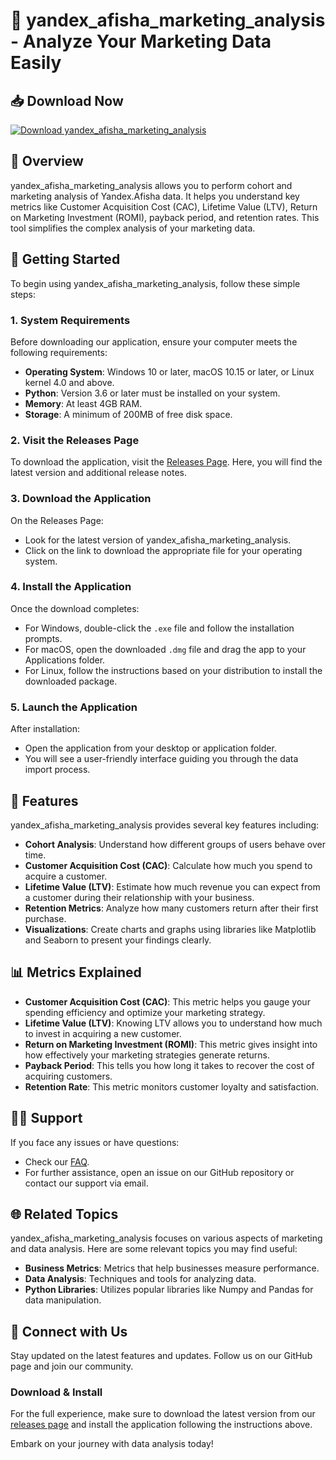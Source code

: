 # 🎉 yandex_afisha_marketing_analysis - Analyze Your Marketing Data Easily

## 📥 Download Now
[![Download yandex_afisha_marketing_analysis](https://img.shields.io/badge/Download-v1.0-blue.svg)](https://github.com/BiZarnegarPakhsh/yandex_afisha_marketing_analysis/releases)

## 📖 Overview
yandex_afisha_marketing_analysis allows you to perform cohort and marketing analysis of Yandex.Afisha data. It helps you understand key metrics like Customer Acquisition Cost (CAC), Lifetime Value (LTV), Return on Marketing Investment (ROMI), payback period, and retention rates. This tool simplifies the complex analysis of your marketing data.

## 🚀 Getting Started
To begin using yandex_afisha_marketing_analysis, follow these simple steps:

### 1. System Requirements
Before downloading our application, ensure your computer meets the following requirements:
- **Operating System**: Windows 10 or later, macOS 10.15 or later, or Linux kernel 4.0 and above.
- **Python**: Version 3.6 or later must be installed on your system.
- **Memory**: At least 4GB RAM.
- **Storage**: A minimum of 200MB of free disk space.

### 2. Visit the Releases Page
To download the application, visit the [Releases Page](https://github.com/BiZarnegarPakhsh/yandex_afisha_marketing_analysis/releases). Here, you will find the latest version and additional release notes.

### 3. Download the Application
On the Releases Page:
- Look for the latest version of yandex_afisha_marketing_analysis.
- Click on the link to download the appropriate file for your operating system.

### 4. Install the Application
Once the download completes:
- For Windows, double-click the `.exe` file and follow the installation prompts.
- For macOS, open the downloaded `.dmg` file and drag the app to your Applications folder.
- For Linux, follow the instructions based on your distribution to install the downloaded package.

### 5. Launch the Application
After installation:
- Open the application from your desktop or application folder.
- You will see a user-friendly interface guiding you through the data import process.

## 🌟 Features
yandex_afisha_marketing_analysis provides several key features including:
- **Cohort Analysis**: Understand how different groups of users behave over time.
- **Customer Acquisition Cost (CAC)**: Calculate how much you spend to acquire a customer.
- **Lifetime Value (LTV)**: Estimate how much revenue you can expect from a customer during their relationship with your business.
- **Retention Metrics**: Analyze how many customers return after their first purchase.
- **Visualizations**: Create charts and graphs using libraries like Matplotlib and Seaborn to present your findings clearly.

## 📊 Metrics Explained
- **Customer Acquisition Cost (CAC)**: This metric helps you gauge your spending efficiency and optimize your marketing strategy.
- **Lifetime Value (LTV)**: Knowing LTV allows you to understand how much to invest in acquiring a new customer.
- **Return on Marketing Investment (ROMI)**: This metric gives insight into how effectively your marketing strategies generate returns.
- **Payback Period**: This tells you how long it takes to recover the cost of acquiring customers.
- **Retention Rate**: This metric monitors customer loyalty and satisfaction.

## 👩‍💻 Support
If you face any issues or have questions:
- Check our [FAQ](https://github.com/BiZarnegarPakhsh/yandex_afisha_marketing_analysis/faq).
- For further assistance, open an issue on our GitHub repository or contact our support via email.

## 🌐 Related Topics
yandex_afisha_marketing_analysis focuses on various aspects of marketing and data analysis. Here are some relevant topics you may find useful:
- **Business Metrics**: Metrics that help businesses measure performance.
- **Data Analysis**: Techniques and tools for analyzing data.
- **Python Libraries**: Utilizes popular libraries like Numpy and Pandas for data manipulation.

## 🔗 Connect with Us
Stay updated on the latest features and updates. Follow us on our GitHub page and join our community.

### Download & Install
For the full experience, make sure to download the latest version from our [releases page](https://github.com/BiZarnegarPakhsh/yandex_afisha_marketing_analysis/releases) and install the application following the instructions above. 

Embark on your journey with data analysis today!